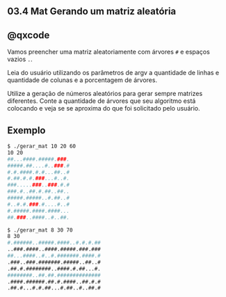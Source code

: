 ## 03.4 Mat  Gerando um matriz aleatória
## @qxcode

Vamos preencher uma matriz aleatoriamente com árvores `#` e espaços vazios `.`.

Leia do usuário utilizando os parâmetros de argv a quantidade de linhas e quantidade de colunas e a porcentagem de árvores.

Utilize a geração de números aleatórios para gerar sempre matrizes diferentes. Conte a quantidade de árvores que seu algoritmo está colocando e veja se se aproxima do que foi solicitado pelo usuário.

## Exemplo

```bash
$ ./gerar_mat 10 20 60
10 20
##...####.#####.###.
#####.##....#..###.#
#.#.####.#.#...##..#
#.##.#.#.###...#..#.
###.....###..###.#.#
###.#..##.#.##..##..
#####.#####..#.##..#
#..#.#.###.#....#..#
#.#####.####.####...
##.###..####..#..##.

$ ./gerar_mat 8 30 70
8 30
#.######..#####.####..#.#.#.##
..###.####..####.#####.###.###
##...####..#..#.#######.####.#
.###..###.#######.#####..##..#
.##.#.########..####.#.##...#.
########..##.##.##############
.####.######.##.#.####..##.#.#
.##.#...#.#.##...#.##..#..##.#

```